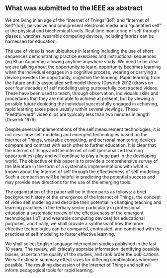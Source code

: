 ## What was submitted to the IEEE as abstract

We are living in an age of the “Internet of Things”(IoT) and “Internet of Self”(IoS), pervasive and omnipresent electronic media and “quantified self” at the physical and biochemical levels. Real time monitoring of self through glasses, watches, wearable computing devices, including fabrics can be harnessed for education.

The use of video is now ubiquitous in learning including the use of short sequences demonstrating practice exercises and instructional sequences (eg Khan Academy) allowing anytime anywhere study. We need to be clear we are talking about the opportunity to learn, opportunity becomes learning when the individual engages in a cognitive process, wearing or carrying a device provides the opportunity, cognition the learning. Rapid learning from the future and its associated self model theory (Dowrick 2012) draws on over four decades of self modeling using purposefully constructed videos. These have been used to teach, through observation, individuals skills and procedures that they are not able to achieve at present, but by viewing a possible future depicting the individual successfully engaged in achieving, rapid learning takes place usually within several viewings. These “Feedforward” video clips are typically less than two minutes in length (Dowrick 1976). 

Despite several implementations of the self measurement technologies, it is not clear how self modeling and emergent technologies based on the Internet of Things, wearable computing, and personal monitoring devices compare and contrast with each other to further education. It is clear that the internet of things and the internet of self (personalized learning opportunities) play and will continue to play a huge part in the developing world. The objective of this paper is to provide a comprehensive survey of the literature in the form of a systematic implementations with what is known about the Internet of self through the effectiveness of self modeling. Such a comparison will be helpful in predicting the potential success and may provide new directions for the use of the emerging tools.

The organization of the paper will be in three parts as follows: a brief background history of the emergence of the Internet of Things, the concept of video self modeling and describe their potential in changing teaching and learning practices in the tertiary sector particularly in professional education a systematic review of the effectiveness of the emergent technologies (IoT, and wearable computing devices) for educational purposes, and finally, we shall provide a synthesis of how the more effective technologies can be compared, contrasted, and combined with the practices of self modeling to foster effective learning.

We shall select English language intervention studies published in the last 10 years. The review, will critically appraise information identifying possible biases, ascertain the quality of the studies, and rank order the publications. We will estimate summary effect sizes for differing combinations wherever possible.
The resulting discussion of the Internet of Things and self will inform pedagogical tools for rapid learning.

